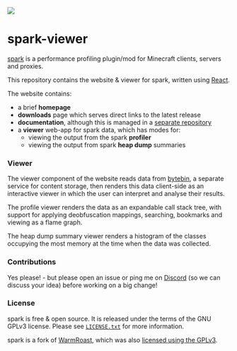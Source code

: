 ![](https://i.imgur.com/ykHn9vx.png)

# spark-viewer

[spark](https://github.com/lucko/spark) is a performance profiling plugin/mod for Minecraft clients, servers and proxies.

This repository contains the website & viewer for spark, written using [React](https://reactjs.org).

The website contains:

-   a brief **homepage**
-   **downloads** page which serves direct links to the latest release
-   **documentation**, although this is managed in a [separate repository](https://github.com/lucko/spark-docs)
-   a **viewer** web-app for spark data, which has modes for:
    -   viewing the output from the spark **profiler**
    -   viewing the output from spark **heap dump** summaries

### Viewer

The viewer component of the website reads data from [bytebin](https://github.com/lucko/bytebin), a separate service for content storage, then renders this data client-side as an interactive viewer in which the user can interpret and analyse their results.

The profile viewer renders the data as an expandable call stack tree, with support for applying deobfuscation mappings, searching, bookmarks and viewing as a flame graph.

The heap dump summary viewer renders a histogram of the classes occupying the most memory at the time when the data was collected.

### Contributions

Yes please! - but please open an issue or ping me on [Discord](https://discord.gg/PAGT2fu) (so we can discuss your idea) before working on a big change!

### License

spark is free & open source. It is released under the terms of the GNU GPLv3 license. Please see [`LICENSE.txt`](LICENSE.txt) for more information.

spark is a fork of [WarmRoast](https://github.com/sk89q/WarmRoast), which was also [licensed using the GPLv3](https://github.com/sk89q/WarmRoast/blob/3fe5e5517b1c529d95cf9f43fd8420c66db0092a/src/main/java/com/sk89q/warmroast/WarmRoast.java#L1-L17).
